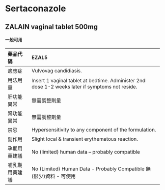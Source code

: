 # Sertaconazole

## ZALAIN vaginal tablet 500mg

#### 一般可用

| 藥品代碼       | EZAL5                                                                                           |
|:---------------|:------------------------------------------------------------------------------------------------|
| 適應症         | Vulvovag candidiasis.                                                                           |
| 用法用量       | Insert 1 vaginal tablet at bedtime. Administer 2nd dose 1-2 weeks later if symptoms not reside. |
| 肝功能異常     | 無需調整劑量                                                                                    |
| 腎功能異常     | 無需調整劑量                                                                                    |
| 禁忌           | Hypersensitivity to any component of the formulation.                                           |
| 副作用         | Slight local & transient erythematous reaction.                                                 |
| 孕期用藥建議   | No (limited) human data – probably compatible                                                   |
| 哺乳期用藥建議 | No (Limited) Human Data - Probably Compatible 無(很少)資料 - 可使用                             |

